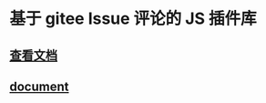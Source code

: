 # 基于 gitee Issue 评论的 JS 插件库

## [查看文档](https://kuangyx.cn/docs/%E6%96%87%E7%AB%A0/JS%20Lib/gitee%20Issue%20%E8%AF%84%E8%AE%BA%E6%8F%92%E4%BB%B6.html)

## [document](https://kuangyx.cn/docs/%E6%96%87%E7%AB%A0/JS%20Lib/gitee%20Issue%20%E8%AF%84%E8%AE%BA%E6%8F%92%E4%BB%B6.html)

